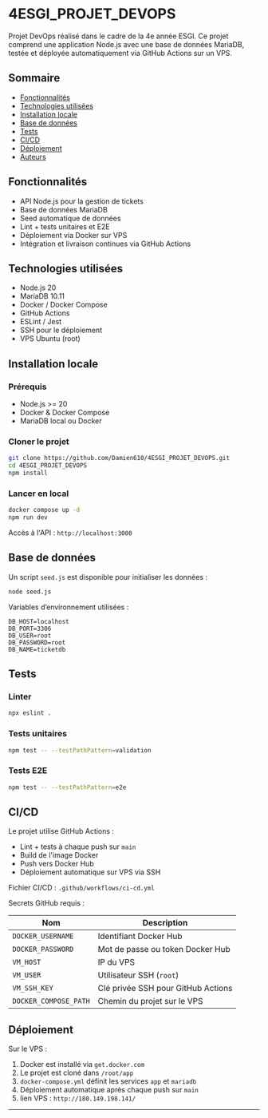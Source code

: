 # 4ESGI_PROJET_DEVOPS

Projet DevOps réalisé dans le cadre de la 4e année ESGI.
Ce projet comprend une application Node.js avec une base de données MariaDB, testée et déployée automatiquement via GitHub Actions sur un VPS.

## Sommaire

- [Fonctionnalités](#fonctionnalités)
- [Technologies utilisées](#technologies-utilisées)
- [Installation locale](#installation-locale)
- [Base de données](#base-de-données)
- [Tests](#tests)
- [CI/CD](#cicd)
- [Déploiement](#déploiement)
- [Auteurs](#auteurs)

## Fonctionnalités

- API Node.js pour la gestion de tickets
- Base de données MariaDB
- Seed automatique de données
- Lint + tests unitaires et E2E
- Déploiement via Docker sur VPS
- Intégration et livraison continues via GitHub Actions

## Technologies utilisées

- Node.js 20
- MariaDB 10.11
- Docker / Docker Compose
- GitHub Actions
- ESLint / Jest
- SSH pour le déploiement
- VPS Ubuntu (root)

## Installation locale

### Prérequis

- Node.js >= 20
- Docker & Docker Compose
- MariaDB local ou Docker

### Cloner le projet

```bash
git clone https://github.com/Damien610/4ESGI_PROJET_DEVOPS.git
cd 4ESGI_PROJET_DEVOPS
npm install
```

### Lancer en local

```bash
docker compose up -d
npm run dev
```

Accès à l'API : `http://localhost:3000`

## Base de données

Un script `seed.js` est disponible pour initialiser les données :

```bash
node seed.js
```

Variables d’environnement utilisées :

```env
DB_HOST=localhost
DB_PORT=3306
DB_USER=root
DB_PASSWORD=root
DB_NAME=ticketdb
```

## Tests

### Linter

```bash
npx eslint .
```

### Tests unitaires

```bash
npm test -- --testPathPattern=validation
```

### Tests E2E

```bash
npm test -- --testPathPattern=e2e
```

## CI/CD

Le projet utilise GitHub Actions :

- Lint + tests à chaque push sur `main`
- Build de l'image Docker
- Push vers Docker Hub
- Déploiement automatique sur VPS via SSH

Fichier CI/CD : `.github/workflows/ci-cd.yml`

Secrets GitHub requis :


| Nom                   | Description                          |
| --------------------- | ------------------------------------ |
| `DOCKER_USERNAME`     | Identifiant Docker Hub               |
| `DOCKER_PASSWORD`     | Mot de passe ou token Docker Hub     |
| `VM_HOST`             | IP du VPS                            |
| `VM_USER`             | Utilisateur SSH (`root`)             |
| `VM_SSH_KEY`          | Clé privée SSH pour GitHub Actions |
| `DOCKER_COMPOSE_PATH` | Chemin du projet sur le VPS          |

## Déploiement

Sur le VPS :

1. Docker est installé via `get.docker.com`
2. Le projet est cloné dans `/root/app`
3. `docker-compose.yml` définit les services `app` et `mariadb`
4. Déploiement automatique après chaque push sur `main`
5. lien VPS : `http://180.149.198.141/`
---
